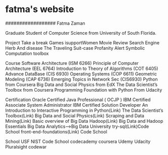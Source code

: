 # fatma's website
##################
Fatma Zaman

Graduate Student of Computer Science from University of South Florida.




Project
Take a break
Games
isupportWomen
Movie Review
Search Engine
Herb And disease
The Traveling Suit-case
Profanity Alert
Symbolic Computation toolbox

Course
Software Architecture (ISM 6266)
Principle of Computer Architecture (EEL 6764)
Introduction to Theory of Algorithms (COT 6405)
Advance DataBase (CIS 6930)
Operating Systems (COP 6611)
Geometric Modeling (CAP 6736)
Emerging Topics in Network Sec (CIS6930)
Python from Coursera
Big Data and Social Physics from EdX
The Data Scientist’s Toolbox from Coursera
Programming Foundation with Python From Udacity 

Certification
Oracle Certified Java Professional ( OCJP )
IBM Certified Associate System Administrator
IBM Certified Solution Developer
An Introduction to Interactive Programming in Python(Link)
The Data Scientist’s Toolbox(Link)
Big Data and Social Physics(Link)
Scraping and Data Mining(Link)
Basic overview of Big Data Hadoop(Link)
Big Data and Hadoop Essentials
Big Data Analytics-->Big Data University
try-sql(Link)Code School
front-end-foundations(Link)
Code School


School
USF
NIST
Code School
codecademy
coursera
Udemy
Udacity
Pluralsight
codewar

